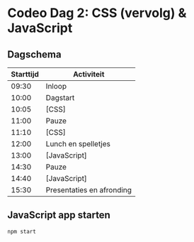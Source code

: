 # Codeo Dag 2: CSS (vervolg) & JavaScript

## Dagschema

| Starttijd | Activiteit                |
|-----------|---------------------------| 
| 09:30     | Inloop                    |
| 10:00     | Dagstart                  |
| 10:05     | [CSS]                     |
| 11:00     | Pauze                     |
| 11:10     | [CSS]                     |
| 12:00     | Lunch en spelletjes       |
| 13:00     | [JavaScript]              |
| 14:30     | Pauze                     |
| 14:40     | [JavaScript]              |
| 15:30     | Presentaties en afronding |

## JavaScript app starten

```
npm start
```